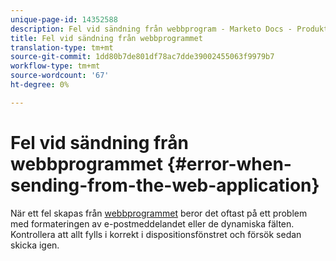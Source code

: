 ```yaml
---
unique-page-id: 14352588
description: Fel vid sändning från webbprogram - Marketo Docs - Produktdokumentation
title: Fel vid sändning från webbprogrammet
translation-type: tm+mt
source-git-commit: 1dd80b7de801df78ac7dde39002455063f9979b7
workflow-type: tm+mt
source-wordcount: '67'
ht-degree: 0%

---
```



# Fel vid sändning från webbprogrammet {#error-when-sending-from-the-web-application}

När ett fel skapas från [webbprogrammet](https://toutapp.com/login) beror det oftast på ett problem med formateringen av e-postmeddelandet eller de dynamiska fälten. Kontrollera att allt fylls i korrekt i dispositionsfönstret och försök sedan skicka igen.
